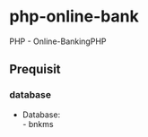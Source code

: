# php-online-bank
PHP - Online-BankingPHP

## Prequisit

### database 
 + Database:  
             - bnkms
